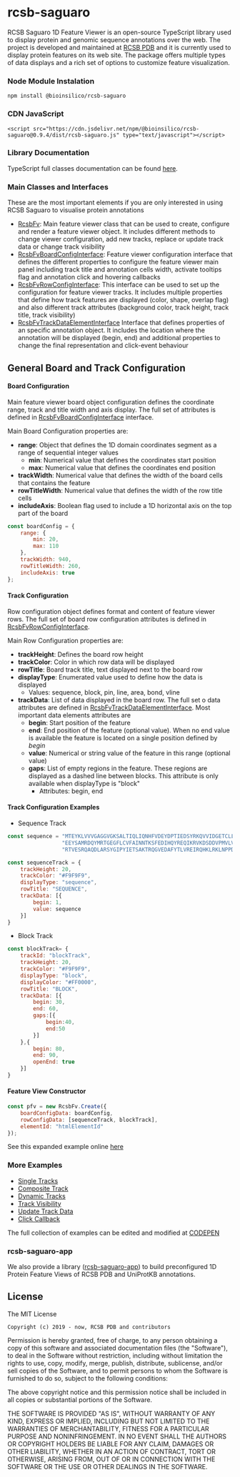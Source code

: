 # rcsb-saguaro

RCSB Saguaro 1D Feature Viewer is an open-source TypeScript library used to display protein and genomic sequence annotations over the web.
The project is developed and maintained at [RCSB PDB](https://rcsb.org) and it is currently used to display protein features on its web site.
The package offers multiple types of data displays and a rich set of options to customize feature visualization.

<!---
<div id="pfvSelect" ></div>  
<div id="pfv" ></div>
<script type="text/javascript" src="https://cdn.jsdelivr.net/npm/@bioinsilico/rcsb-saguaro-app@0.9.4/build/dist/app.js"></script>
<script type="text/javascript">
RcsbFvWebApp.setBoardConfig({
    trackWidth:540,
    rowTitleWidth:170
});
RcsbFvWebApp.buildInstanceSequenceFv("pfv", "pfvSelect","6M17");
</script>
--->

### Node Module Instalation
`npm install @bioinsilico/rcsb-saguaro`

### CDN JavaScript
`<script src="https://cdn.jsdelivr.net/npm/@bioinsilico/rcsb-saguaro@0.9.4/dist/rcsb-saguaro.js" type="text/javascript"></script>`

### Library Documentation
TypeScript full classes documentation can be found [here](https://rcsb.github.io/rcsb-saguaro/globals.html).

### Main Classes and Interfaces
These are the most important elements if you are only interested in using RCSB Saguaro to visualise protein annotations

- [RcsbFv](https://rcsb.github.io/rcsb-saguaro/classes/rcsbfv.html): 
Main feature viewer class that can be used to create, configure and render a feature viewer object. It includes different methods to 
change viewer configuration, add new tracks, replace or update track data or change track visibility
- [RcsbFvBoardConfigInterface](https://rcsb.github.io/rcsb-saguaro/interfaces/rcsbfvboardconfiginterface.html):
Feature viewer configuration interface that defines the different properties to configure the feature viewer main panel 
including track title and annotation cells width, activate tooltips flag and annotation click and hovering callbacks
- [RcsbFvRowConfigInterface](https://rcsb.github.io/rcsb-saguaro/interfaces/rcsbfvrowconfiginterface.html): 
This interface can be used to set up the configuration for feature viewer tracks. It includes multiple properties that define how track features 
are displayed (color, shape, overlap flag) and also different track attributes (background color, track height, track title, track visibility)
- [RcsbFvTrackDataElementInterface](https://rcsb.github.io/rcsb-saguaro/interfaces/rcsbfvtrackdataelementinterface.html)
Interface that defines properties of an specific annotation object. It includes the location where the annotation will be displayed 
(begin, end) and additional properties to change the final representation and click-event behaviour 

General Board and Track Configuration
---
#### Board Configuration
Main feature viewer board object configuration defines the coordinate range, track and title width and axis display. 
The full set of attributes is defined in [RcsbFvBoardConfigInterface](https://rcsb.github.io/rcsb-saguaro/interfaces/rcsbfvboardconfiginterface.html)
interface.

Main Board Configuration properties are:
- **range**: Object that defines the 1D domain coordinates segment as a range of sequential integer values
    - **min**: Numerical value that defines the coordinates start position
    - **max**: Numerical value that defines the coordinates end position
- **trackWidth**: Numerical value that defines the width of the board cells that contains the feature
- **rowTitleWidth**: Numerical value that defines the width of the row title cells
- **includeAxis**: Boolean flag used to include a 1D horizontal axis on the top part of the board

```javascript
const boardConfig = {
    range: {
        min: 20,
        max: 110
    },
    trackWidth: 940,
    rowTitleWidth: 260,
    includeAxis: true
};
```
#### Track Configuration
Row configuration object defines format and content of feature viewer rows. The full set of board row configuration attributes is defined in [RcsbFvRowConfigInterface](https://rcsb.github.io/rcsb-saguaro/interfaces/rcsbfvrowconfiginterface.html).
                                                                             
Main Row Configuration properties are:
- **trackHeight**: Defines the board row height
- **trackColor**: Color in which row data will be displayed 
- **rowTitle**: Board track title, text displayed next to the board row
- **displayType**: Enumerated value used to define how the data is displayed
  - Values: sequence, block, pin, line, area, bond, vline
- **trackData**: List of data displayed in the board row. The full set o data attributes are defined in [RcsbFvTrackDataElementInterface](https://rcsb.github.io/rcsb-saguaro/interfaces/rcsbfvtrackdataelementinterface.html). Most important data elements attributes are 
  - **begin**: Start position of the feature
  - **end**: End position of the feature (optional value). When no end value is available the feature is located on a single position defined by *begin*
  - **value**: Numerical or string value of the feature in this range (optional value)
  - **gaps**: List of empty regions in the feature. These regions are displayed as a dashed line between blocks. This attribute is only available when displayType is "block"
    - Attributes: begin, end
 
#### Track Configuration Examples
- Sequence Track

```javascript
const sequence = "MTEYKLVVVGAGGVGKSALTIQLIQNHFVDEYDPTIEDSYRKQVVIDGETCLLDILDTAGQ"+
                 "EEYSAMRDQYMRTGEGFLCVFAINNTKSFEDIHQYREQIKRVKDSDDVPMVLVGNKCDLAA"+
                 "RTVESRQAQDLARSYGIPYIETSAKTRQGVEDAFYTLVREIRQHKLRKLNPPDESGPGCMS"
```
```javascript
const sequenceTrack = {
    trackHeight: 20,
    trackColor: "#F9F9F9",
    displayType: "sequence",
    rowTitle: "SEQUENCE",
    trackData: [{
        begin: 1,
        value: sequence
    }]
}
```

- Block Track

```javascript
const blockTrack= {
    trackId: "blockTrack",
    trackHeight: 20,
    trackColor: "#F9F9F9",
    displayType: "block",
    displayColor: "#FF0000",
    rowTitle: "BLOCK",
    trackData: [{
        begin: 30,
        end: 60,
        gaps:[{
            begin:40,
            end:50
        }]
    },{
        begin: 80,
        end: 90,
        openEnd: true
    }]
}
```

#### Feature View Constructor

```javascript
const pfv = new RcsbFv.Create({
    boardConfigData: boardConfig,
    rowConfigData: [sequenceTrack, blockTrack],
    elementId: "htmlElementId"
});
```

See this expanded example online [here](https://rcsb.github.io/rcsb-saguaro/examples/board_track_configuration.html)

### More Examples
* [Single Tracks](https://rcsb.github.io/rcsb-saguaro/examples/simple_tracks.html)
* [Composite Track](https://rcsb.github.io/rcsb-saguaro/examples/composite_track.html)
* [Dynamic Tracks](https://rcsb.github.io/rcsb-saguaro/examples/dynamic_track_loading.html)
* [Track Visibility](https://rcsb.github.io/rcsb-saguaro/examples/change_track_visibility.html)
* [Update Track Data](https://rcsb.github.io/rcsb-saguaro/examples/update_track_data.html)
* [Click Callback](https://rcsb.github.io/rcsb-saguaro/examples/click_callback.html)

The full collection of examples can be edited and modified at [CODEPEN](https://codepen.io/collection/njrBOR?grid_type=list)


### rcsb-saguaro-app
We also provide a library ([rcsb-saguaro-app](https://rcsb.github.io/rcsb-saguaro-app)) to build preconfigured 1D Protein Feature Views of RCSB PDB and UniProtKB annotations. 

License
---

The MIT License

    Copyright (c) 2019 - now, RCSB PDB and contributors

Permission is hereby granted, free of charge, to any person obtaining a copy
of this software and associated documentation files (the "Software"), to deal
in the Software without restriction, including without limitation the rights
to use, copy, modify, merge, publish, distribute, sublicense, and/or sell
copies of the Software, and to permit persons to whom the Software is
furnished to do so, subject to the following conditions:

The above copyright notice and this permission notice shall be included in
all copies or substantial portions of the Software.

THE SOFTWARE IS PROVIDED "AS IS", WITHOUT WARRANTY OF ANY KIND, EXPRESS OR
IMPLIED, INCLUDING BUT NOT LIMITED TO THE WARRANTIES OF MERCHANTABILITY,
FITNESS FOR A PARTICULAR PURPOSE AND NONINFRINGEMENT. IN NO EVENT SHALL THE
AUTHORS OR COPYRIGHT HOLDERS BE LIABLE FOR ANY CLAIM, DAMAGES OR OTHER
LIABILITY, WHETHER IN AN ACTION OF CONTRACT, TORT OR OTHERWISE, ARISING FROM,
OUT OF OR IN CONNECTION WITH THE SOFTWARE OR THE USE OR OTHER DEALINGS IN
THE SOFTWARE.